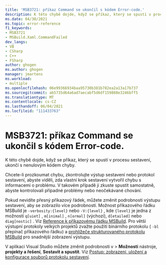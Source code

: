 ```yaml
---
title: 'MSB3721: příkaz Command se ukončil s kódem Error-code.'
description: K této chybě dojde, když se příkaz, který se spustí v procesu sestavení, ukončí s nenulovým kódem chyby.
ms.date: 04/30/2021
ms.topic: error-reference
f1_keywords:
- MSB3721
- MSBuild.Xaml.CommandFailed
dev_langs:
- VB
- CSharp
- C++
- FSharp
author: ghogen
ms.author: ghogen
manager: jmartens
ms.workload:
- multiple
ms.openlocfilehash: 06e99366934baa95730b381b782ea2a13a17b737
ms.sourcegitcommit: ab5735d64a6ad7aecabf5d6df159888e3246bff5
ms.translationtype: MT
ms.contentlocale: cs-CZ
ms.lasthandoff: 06/04/2021
ms.locfileid: "111433763"
---
```

# <a name="msb3721-the-command-command-exited-with-code-error-code"></a>MSB3721: příkaz Command se ukončil s kódem Error-code.

K této chybě dojde, když se příkaz, který se spustí v procesu sestavení, ukončí s nenulovým kódem chyby.

Chcete-li prozkoumat chybu, zkontrolujte výstup sestavení nebo protokol sestavení, abyste viděli, zda vlastní krok sestavení vytvořil chybu s informacemi o problému. V takovém případě ji zkuste spustit samostatně, abyste kontrolovali případné problémy nebo neočekávané chování.

Pokud nevidíte přesný příkazový řádek, můžete změnit podrobnosti výstupu sestavení, aby se zobrazilo více podrobností. Možnost příkazového řádku MSBuild je `-verbosity:{level}` nebo `-V:{level}` , kde `{level}` je jedna z možností `q[uiet]` , `m[inimal]` , `n[ormal]` (výchozí), `d[etailed]` nebo `diag[nostic]` . Viz [Reference k příkazovému řádku MSBuild](../msbuild-command-line-reference.md). Pro větší výstupní protokoly velkých projektů zvažte použití binárního protokolu ( `-bl` přepínač příkazového řádku) a [prohlížeče strukturovaného protokolu MSBuild](https://msbuildlog.com/) pro snadnější zobrazení výstupu.

V aplikaci Visual Studio můžete změnit podrobnosti v   >  **Možnosti** nástroje, **projekty a řešení**, **Sestavit a spustit**. Viz [Postup: zobrazení, uložení a konfigurace souborů protokolu sestavení](../../ide/how-to-view-save-and-configure-build-log-files.md#to-change-the-amount-of-information-included-in-the-build-log).
